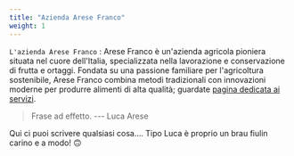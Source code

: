 ```yaml
---
title: "Azienda Arese Franco"
weight: 1
---
```


`L'azienda Arese Franco` : Arese Franco è un'azienda agricola pioniera situata nel cuore dell'Italia, specializzata nella lavorazione e conservazione di frutta e ortaggi. Fondata su una passione familiare per l'agricoltura sostenibile, Arese Franco combina metodi tradizionali con innovazioni moderne per produrre alimenti di alta qualità; guardate [pagina dedicata ai servizi](services).

> Frase ad effetto. --- Luca Arese

Qui ci puoi scrivere qualsiasi cosa....  Tipo Luca è proprio un brau fiulin carino e a modo! :upside_down_face:
